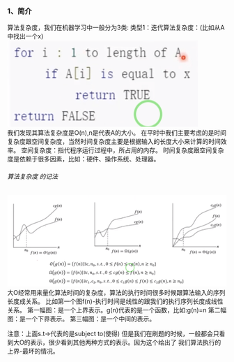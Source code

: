 
### 1、简介
 算法复杂度，我们在机器学习中一般分为3类:
 类型1：迭代算法复杂度：(比如从A中找出一个x)
 ![](../images/06.png)  
 我们发现其算法复杂度是O(n),n是代表A的大小。
 在平时中我们主要考虑的是时间复杂度跟空间复杂度，当然时间复杂度主要是根据输入的长度大小来计算的时间效率。
 空间复杂度：指代程序运行过程中，所占用的内存。
 时间复杂度跟空间复杂度是依赖于很多因素，比如：硬件、操作系统、处理器。
 
###### 算法复杂度 的记法
 ![](../images/7.png)  
 大O经常用来量化算法时间的复杂度，算法的执行时间很多时候跟算法输入的序列长度成关系。
 比如第一个图f(n)-执行时间是线性的跟我们的执行序列长度成线性关系。
 第一幅图：是一个上界表示。g(n)代表的是一个函数，比如:g(n)=n
 第二幅图：是一个下界表示。
 第三幅图：是一个中间的表示。
 
 注意：上面s.t->代表的是subject to(使得)
 但是我们在刷题的时候，一般都会只看到大O的表示，很少看到其他两种方式的表示。因为这个给出了
 我们算法执行的上界-最坏的情况。
 
